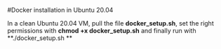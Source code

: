 #Docker installation in Ubuntu 20.04

In a clean Ubuntu 20.04 VM, pull the file **docker_setup.sh**, set the right permissions with **chmod +x docker_setup.sh** and finally run with **./docker_setup.sh **
